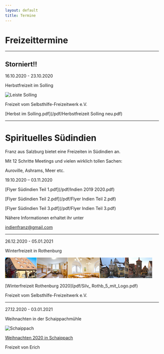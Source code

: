 ```yaml
---
layout: default
title: Termine
---
```

# Freizeittermine

-------------------------------------------------------------------------------

## Storniert!!

16.10.2020 - 23.10.2020

Herbstfreizeit im Solling

![Leiste Solling](/images/einbeck_bildleiste.png)

Freizeit vom Selbsthilfe-Freizeitwerk e.V.

[Herbst im Solling.pdf](/pdf/Herbstfreizeit Solling neu.pdf)

-----------------------------------------------------------------------------

# Spirituelles Südindien

Franz aus Salzburg bietet eine Freizeiten in Südindien an.

Mit 12 Schritte Meetings und vielen wirklich tollen Sachen: 

Auroville, Ashrams, Meer etc.

19.10.2020 – 03.11.2020

[Flyer Südindien Teil 1.pdf](/pdf/Indien 2019 2020.pdf)

[Flyer Südindien Teil 2.pdf](/pdf/Flyer Indien Teil 2.pdf)

[Flyer Südindien Teil 3.pdf](/pdf/Flyer Indien Teil 3.pdf)

Nähere Informationen erhaltet ihr unter 

<indienfranz@gmail.com>

--------------------------------------------------------------------------------

26.12.2020 - 05.01.2021

Winterfreizeit in Rothenburg

![Rothenburg op der Tauber](/images/rothenburg.png)

[Winterfreizeit Rothenburg 2020](pdf/Silv_ Rothb_5_mit_Logo.pdf)

Freizeit vom Selbsthilfe-Freizeitwerk e.V. 

---------------------------------------------------------------------------------
27.12.2020 - 03.01.2021

Weihnachten in der Schaippachmühle

![Schaippach](/images/schaippach.jpeg)

[Weihnachten 2020 in Schaippach](pdf/Einladung_Weihnachtsfreizeit_Schaippach_2020neu.pdf)

Freizeit von Erich
